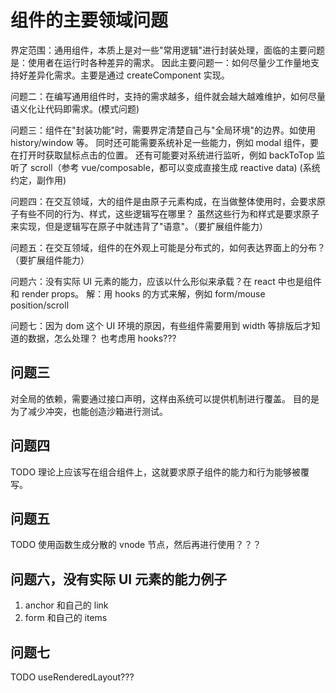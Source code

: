# 组件的主要领域问题

界定范围：通用组件，本质上是对一些"常用逻辑"进行封装处理，面临的主要问题是：使用者在运行时各种差异的需求。
因此主要问题一：如何尽量少工作量地支持好差异化需求。主要是通过 createComponent 实现。

问题二：在编写通用组件时，支持的需求越多，组件就会越大越难维护，如何尽量语义化让代码即需求。(模式问题)

问题三：组件在"封装功能"时，需要界定清楚自己与"全局环境"的边界。如使用 history/window 等。
同时还可能需要系统补足一些能力，例如 modal 组件，要在打开时获取鼠标点击的位置。
还有可能要对系统进行监听，例如 backToTop 监听了 scroll（参考 vue/composable，都可以变成直接生成 reactive data) 
(系统约定，副作用)

问题四：在交互领域，大的组件是由原子元素构成，在当做整体使用时，会要求原子有些不同的行为、样式，这些逻辑写在哪里？
虽然这些行为和样式是要求原子来实现，但是逻辑写在原子中就违背了"语意"。（要扩展组件能力）

问题五：在交互领域，组件的在外观上可能是分布式的，如何表达界面上的分布？（要扩展组件能力）

问题六：没有实际 UI 元素的能力，应该以什么形似来承载？在 react 中也是组件和 render props。
解：用 hooks 的方式来解，例如 form/mouse position/scroll

问题七：因为 dom 这个 UI 环境的原因，有些组件需要用到 width 等排版后才知道的数据，怎么处理？
也考虑用 hooks???

## 问题三
对全局的依赖，需要通过接口声明，这样由系统可以提供机制进行覆盖。
目的是为了减少冲突，也能创造沙箱进行测试。

## 问题四
TODO 理论上应该写在组合组件上，这就要求原子组件的能力和行为能够被覆写。

## 问题五
TODO 使用函数生成分散的 vnode 节点，然后再进行使用？？？

## 问题六，没有实际 UI 元素的能力例子
1. anchor 和自己的 link
2. form 和自己的 items

## 问题七
TODO useRenderedLayout???


